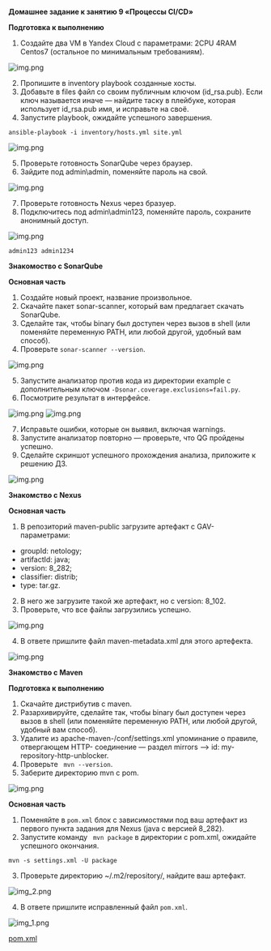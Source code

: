 **Домашнее задание к занятию 9 «Процессы CI/CD»**

**Подготовка к выполнению**

1. Создайте два VM в Yandex Cloud с параметрами: 2CPU 4RAM Centos7 (остальное по минимальным требованиям).

![img.png](../../images/img235.png)

2. Пропишите в inventory playbook созданные хосты.
3. Добавьте в files файл со своим публичным ключом (id_rsa.pub). Если ключ называется иначе — найдите таску в плейбуке, которая использует id_rsa.pub имя, и исправьте на своё.
4. Запустите playbook, ожидайте успешного завершения.

`ansible-playbook -i inventory/hosts.yml site.yml`

![img.png](../../images/img223.png)

5. Проверьте готовность SonarQube через браузер.
6. Зайдите под admin\admin, поменяйте пароль на свой.

![img.png](../../images/img224.png)

7. Проверьте готовность Nexus через бразуер.
8. Подключитесь под admin\admin123, поменяйте пароль, сохраните анонимный доступ.

![img.png](../../images/img225.png)

`admin123
admin1234`


**Знакомоство с SonarQube**

**Основная часть**

1. Создайте новый проект, название произвольное.
2. Скачайте пакет sonar-scanner, который вам предлагает скачать SonarQube.
3. Сделайте так, чтобы binary был доступен через вызов в shell (или поменяйте переменную PATH, или любой другой, удобный вам способ).
4. Проверьте `sonar-scanner --version`.

![img.png](../../images/img226.png)

5. Запустите анализатор против кода из директории example с дополнительным ключом `-Dsonar.coverage.exclusions=fail.py`.
6. Посмотрите результат в интерфейсе.

![img.png](../../images/img227.png)
![img.png](../../images/img228.png)

7. Исправьте ошибки, которые он выявил, включая warnings.
8. Запустите анализатор повторно — проверьте, что QG пройдены успешно.
9. Сделайте скриншот успешного прохождения анализа, приложите к решению ДЗ.

![img.png](../../images/img229.png)


**Знакомство с Nexus**

**Основная часть**

1. В репозиторий maven-public загрузите артефакт с GAV-параметрами:

* groupId: netology;
* artifactId: java;
* version: 8_282;
* classifier: distrib;
* type: tar.gz.

2. В него же загрузите такой же артефакт, но с version: 8_102.
3. Проверьте, что все файлы загрузились успешно.

![img.png](../../images/img230.png)

4. В ответе пришлите файл maven-metadata.xml для этого артефекта.

![img.png](../../images/img231.png)

**Знакомство с Maven**

**Подготовка к выполнению**

1. Скачайте дистрибутив с maven.
2. Разархивируйте, сделайте так, чтобы binary был доступен через вызов в shell (или поменяйте переменную PATH, или любой другой, удобный вам способ).
3. Удалите из apache-maven-<version>/conf/settings.xml упоминание о правиле, отвергающем HTTP- соединение — раздел mirrors —> id: my-repository-http-unblocker.
4. Проверьте ` mvn --version`.
5. Заберите директорию mvn с pom.

![img.png](../../images/img232.png)

**Основная часть**

1. Поменяйте в `pom.xml` блок с зависимостями под ваш артефакт из первого пункта задания для Nexus (java с версией 8_282).
2. Запустите команду ` mvn package` в директории с pom.xml, ожидайте успешного окончания.

`mvn -s settings.xml -U package`

3. Проверьте директорию ~/.m2/repository/, найдите ваш артефакт.

![img_2.png](../../images/img234.png)

4. В ответе пришлите исправленный файл `pom.xml`.

![img_1.png](../../images/img233.png)

[pom.xml](../../cicd/example/pom.xml)